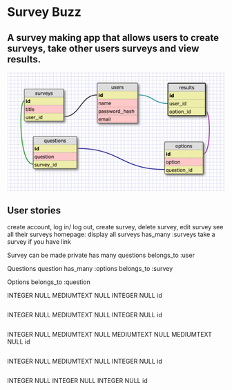 Survey Buzz
===========
<h2>A survey making app that allows users to create surveys, take other users surveys and view results.</h2>




![](survey_buzz_schema.png)
<h2>User stories</h2>
create account, log in/ log out, create survey, delete survey, edit survey
see all their surveys
homepage: display all surveys
  has_many :surveys
  take a survey if you have link

Survey
  can be made private
  has many questions
  belongs_to :user
  
Questions
  question
  has_many :options
  belongs_to :survey
  
Options
  belongs_to :question

  <?xml version="1.0" encoding="utf-8" ?>
<!-- SQL XML created by WWW SQL Designer, http://code.google.com/p/wwwsqldesigner/ -->
<!-- Active URL: https://socrates.devbootcamp.com/sql.html -->
<sql>
<datatypes db="mysql">
  <group label="Numeric" color="rgb(238,238,170)">
    <type label="Integer" length="0" sql="INTEGER" re="INT" quote=""/>
    <type label="Decimal" length="1" sql="DECIMAL" re="DEC" quote=""/>
    <type label="Single precision" length="0" sql="FLOAT" quote=""/>
    <type label="Double precision" length="0" sql="DOUBLE" re="DOUBLE" quote=""/>
  </group>

  <group label="Character" color="rgb(255,200,200)">
    <type label="Char" length="1" sql="CHAR" quote="'"/>
    <type label="Varchar" length="1" sql="VARCHAR" quote="'"/>
    <type label="Text" length="0" sql="MEDIUMTEXT" re="TEXT" quote="'"/>
    <type label="Binary" length="1" sql="BINARY" quote="'"/>
    <type label="Varbinary" length="1" sql="VARBINARY" quote="'"/>
    <type label="BLOB" length="0" sql="BLOB" re="BLOB" quote="'"/>
  </group>

  <group label="Date &amp; Time" color="rgb(200,255,200)">
    <type label="Date" length="0" sql="DATE" quote="'"/>
    <type label="Time" length="0" sql="TIME" quote="'"/>
    <type label="Datetime" length="0" sql="DATETIME" quote="'"/>
    <type label="Year" length="0" sql="YEAR" quote=""/>
    <type label="Timestamp" length="0" sql="TIMESTAMP" quote="'"/>
  </group>

  <group label="Miscellaneous" color="rgb(200,200,255)">
    <type label="ENUM" length="1" sql="ENUM" quote=""/>
    <type label="SET" length="1" sql="SET" quote=""/>
    <type label="Bit" length="0" sql="bit" quote=""/>
  </group>
</datatypes><table x="78" y="65" name="surveys">
<row name="id" null="1" autoincrement="1">
<datatype>INTEGER</datatype>
<default>NULL</default></row>
<row name="title" null="1" autoincrement="0">
<datatype>MEDIUMTEXT</datatype>
<default>NULL</default></row>
<row name="user_id" null="1" autoincrement="0">
<datatype>INTEGER</datatype>
<default>NULL</default><relation table="users" row="id" />
</row>
<key type="PRIMARY" name="">
<part>id</part>
</key>
</table>
<table x="103" y="198" name="questions">
<row name="id" null="1" autoincrement="1">
<datatype>INTEGER</datatype>
<default>NULL</default></row>
<row name="question" null="1" autoincrement="0">
<datatype>MEDIUMTEXT</datatype>
<default>NULL</default></row>
<row name="survey_id" null="1" autoincrement="0">
<datatype>INTEGER</datatype>
<default>NULL</default><relation table="surveys" row="id" />
</row>
<key type="PRIMARY" name="">
<part>id</part>
</key>
</table>
<table x="283" y="48" name="users">
<row name="id" null="1" autoincrement="1">
<datatype>INTEGER</datatype>
<default>NULL</default></row>
<row name="name" null="1" autoincrement="0">
<datatype>MEDIUMTEXT</datatype>
<default>NULL</default></row>
<row name="password_hash" null="1" autoincrement="0">
<datatype>MEDIUMTEXT</datatype>
<default>NULL</default></row>
<row name="email" null="1" autoincrement="0">
<datatype>MEDIUMTEXT</datatype>
<default>NULL</default></row>
<key type="PRIMARY" name="">
<part>id</part>
</key>
</table>
<table x="473" y="213" name="options">
<row name="id" null="1" autoincrement="1">
<datatype>INTEGER</datatype>
<default>NULL</default></row>
<row name="option" null="1" autoincrement="0">
<datatype>MEDIUMTEXT</datatype>
<default>NULL</default></row>
<row name="question_id" null="1" autoincrement="0">
<datatype>INTEGER</datatype>
<default>NULL</default><relation table="questions" row="id" />
</row>
<key type="PRIMARY" name="">
<part>id</part>
</key>
</table>
<table x="483" y="49" name="results">
<row name="id" null="1" autoincrement="1">
<datatype>INTEGER</datatype>
<default>NULL</default></row>
<row name="user_id" null="1" autoincrement="0">
<datatype>INTEGER</datatype>
<default>NULL</default><relation table="users" row="id" />
</row>
<row name="option_id" null="1" autoincrement="0">
<datatype>INTEGER</datatype>
<default>NULL</default><relation table="options" row="id" />
</row>
<key type="PRIMARY" name="">
<part>id</part>
</key>
</table>
</sql>

  
  
